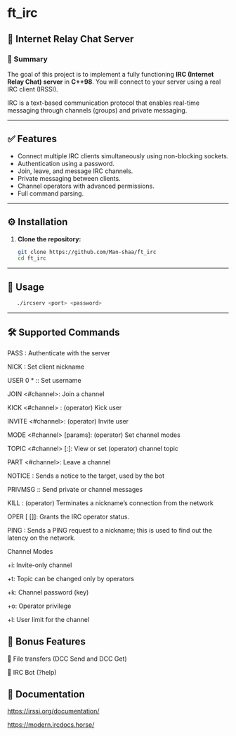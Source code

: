 # ft_irc

## 🧠 Internet Relay Chat Server

### 📌 Summary

The goal of this project is to implement a fully functioning **IRC (Internet Relay Chat) server** in **C++98**. You will connect to your server using a real IRC client (IRSSI).

IRC is a text-based communication protocol that enables real-time messaging through channels (groups) and private messaging.

---

## ✅ Features

- Connect multiple IRC clients simultaneously using non-blocking sockets.
- Authentication using a password.
- Join, leave, and message IRC channels.
- Private messaging between clients.
- Channel operators with advanced permissions.
- Full command parsing.

---

## ⚙️ Installation

1. **Clone the repository:**
   ```bash
   git clone https://github.com/Man-shaa/ft_irc
   cd ft_irc

---

## 🚀 Usage

```bash
   ./ircserv <port> <password>
```

---

## 🛠 Supported Commands

PASS <password>: Authenticate with the server

NICK <nickname>: Set client nickname

USER <username> 0 * :<realname>: Set username

JOIN <#channel>: Join a channel

KICK <#channel> <user>: (operator) Kick user

INVITE <user> <#channel>: (operator) Invite user

MODE <#channel> <modes> [params]: (operator) Set channel modes

TOPIC <#channel> [:<topic>]: View or set (operator) channel topic

PART <#channel>: Leave a channel

NOTICE <targets> <message>: Sends a notice to the target, used by the bot

PRIVMSG <target> :<message>: Send private or channel messages

KILL <nick> <reason>: (operator) Terminates a nickname’s connection from the network

OPER [<nick> [<password>]]: Grants the IRC operator status.

PING <nick>: Sends a PING request to a nickname; this is used to find out the latency on the network.


  Channel Modes

+i: Invite-only channel

+t: Topic can be changed only by operators

+k: Channel password (key)

+o: Operator privilege

+l: User limit for the channel

## 🏅 Bonus Features

📁 File transfers (DCC Send and DCC Get)

🤖 IRC Bot (?help)

## 📜 Documentation

https://irssi.org/documentation/

https://modern.ircdocs.horse/
